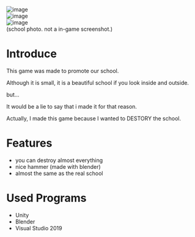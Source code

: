 ![image](https://user-images.githubusercontent.com/81474787/131099822-f9220999-a2df-4ee1-bcfc-f35871167fdf.png) <br>
![image](https://user-images.githubusercontent.com/81474787/131102935-6de5a3d5-5260-45d8-aa2e-9965a237b010.png) <br>
![image](https://user-images.githubusercontent.com/81474787/131103036-13f36400-348b-4882-8074-65e57fd3cb30.png)
<br>
(school photo. not a in-game screenshot.)



# Introduce

This game was made to promote our school.

Although it is small, it is a beautiful school if you look inside and outside.

but...

It would be a lie to say that i made it for that reason.

Actually, I made this game because I wanted to DESTORY the school.

# Features

* you can destroy almost everything
* nice hammer (made with blender)
* almost the same as the real school

# Used Programs

* Unity
* Blender
* Visual Studio 2019
